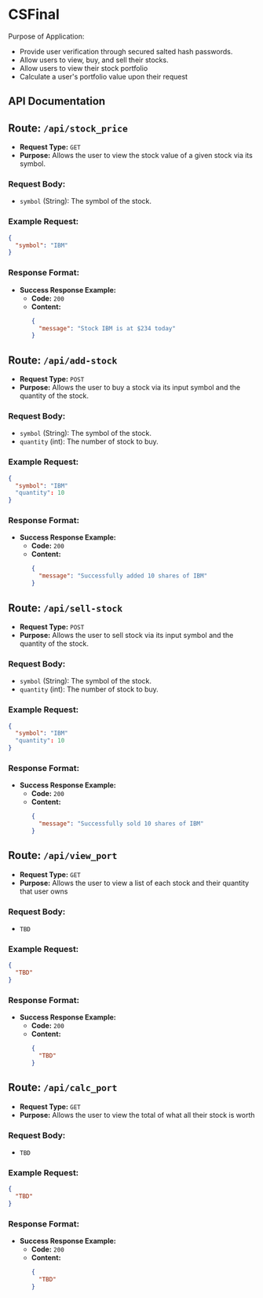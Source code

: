 # CSFinal

Purpose of Application:
-   Provide user verification through secured salted hash passwords.
-   Allow users to view, buy, and sell their stocks.
-   Allow users to view their stock portfolio
-   Calculate a user's portfolio value upon their request

## API Documentation

## Route: `/api/stock_price`

- **Request Type:** `GET`
- **Purpose:** Allows the user to view the stock value of a given stock via its symbol.

### Request Body:
- `symbol` (String): The symbol of the stock.

### Example Request:
```json
{
  "symbol": "IBM"
}
```

### Response Format:
- **Success Response Example:**
  - **Code:** `200`
  - **Content:**
    ```json
    {
      "message": "Stock IBM is at $234 today"
    }
    ```

## Route: `/api/add-stock`

- **Request Type:** `POST`
- **Purpose:** Allows the user to buy a stock via its input symbol and the quantity of the stock.

### Request Body:
- `symbol` (String): The symbol of the stock.
- `quantity` (int): The number of stock to buy.

### Example Request:
```json
{
  "symbol": "IBM"
  "quantity": 10
}
```

### Response Format:
- **Success Response Example:**
  - **Code:** `200`
  - **Content:**
    ```json
    {
      "message": "Successfully added 10 shares of IBM"
    }
    ```


## Route: `/api/sell-stock`

- **Request Type:** `POST`
- **Purpose:** Allows the user to sell stock via its input symbol and the quantity of the stock.

### Request Body:
- `symbol` (String): The symbol of the stock.
- `quantity` (int): The number of stock to buy.

### Example Request:
```json
{
  "symbol": "IBM"
  "quantity": 10
}
```

### Response Format:
- **Success Response Example:**
  - **Code:** `200`
  - **Content:**
    ```json
    {
      "message": "Successfully sold 10 shares of IBM"
    }
    ```

  
## Route: `/api/view_port`

- **Request Type:** `GET`
- **Purpose:** Allows the user to view a list of each stock and their quantity that user owns

### Request Body:
- `TBD`

### Example Request:
```json
{
  "TBD"
}
```

### Response Format:
- **Success Response Example:**
  - **Code:** `200`
  - **Content:**
    ```json
    {
      "TBD"
    }
    ```

## Route: `/api/calc_port`

- **Request Type:** `GET`
- **Purpose:** Allows the user to view the total of what all their stock is worth

### Request Body:
- `TBD`

### Example Request:
```json
{
  "TBD"
}
```

### Response Format:
- **Success Response Example:**
  - **Code:** `200`
  - **Content:**
    ```json
    {
      "TBD"
    }
    ```



